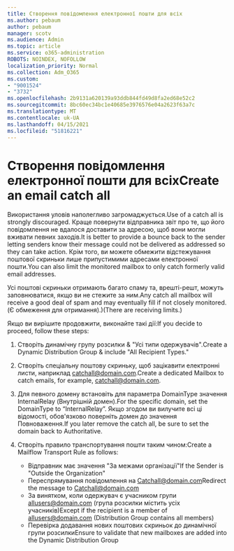 ```yaml
---
title: Створення повідомлення електронної пошти для всіх
ms.author: pebaum
author: pebaum
manager: scotv
ms.audience: Admin
ms.topic: article
ms.service: o365-administration
ROBOTS: NOINDEX, NOFOLLOW
localization_priority: Normal
ms.collection: Adm_O365
ms.custom:
- "9001524"
- "3732"
ms.openlocfilehash: 2b9131a620139a93ddb844fd49d8fa2ed68e52c2
ms.sourcegitcommit: 8bc60ec34bc1e40685e3976576e04a2623f63a7c
ms.translationtype: MT
ms.contentlocale: uk-UA
ms.lasthandoff: 04/15/2021
ms.locfileid: "51816221"
---
```

# <a name="create-an-email-catch-all"></a><span data-ttu-id="d0746-102">Створення повідомлення електронної пошти для всіх</span><span class="sxs-lookup"><span data-stu-id="d0746-102">Create an email catch all</span></span>

<span data-ttu-id="d0746-103">Використання уловів наполегливо загромаджується.</span><span class="sxs-lookup"><span data-stu-id="d0746-103">Use of a catch all is strongly discouraged.</span></span> <span data-ttu-id="d0746-104">Краще повернути відправника звіт про те, що його повідомлення не вдалося доставити за адресою, щоб вони могли вживати певних заходів.</span><span class="sxs-lookup"><span data-stu-id="d0746-104">It is better to provide a bounce back to the sender letting senders know their message could not be delivered as addressed so they can take action.</span></span> <span data-ttu-id="d0746-105">Крім того, ви можете обмежити відстежування поштової скриньки лише припустимими адресами електронної пошти.</span><span class="sxs-lookup"><span data-stu-id="d0746-105">You can also limit the monitored mailbox to only catch formerly valid email addresses.</span></span> 

<span data-ttu-id="d0746-106">Усі поштові скриньки отримають багато спаму та, врешті-решт, можуть заповнюватися, якщо ви не стежите за ним.</span><span class="sxs-lookup"><span data-stu-id="d0746-106">Any catch all mailbox will receive a good deal of spam and may eventually fill if not closely monitored.</span></span> <span data-ttu-id="d0746-107">(Є обмеження для отримання).)</span><span class="sxs-lookup"><span data-stu-id="d0746-107">(There are receiving limits.)</span></span> 

<span data-ttu-id="d0746-108">Якщо ви вирішите продовжити, виконайте такі дії:</span><span class="sxs-lookup"><span data-stu-id="d0746-108">If you decide to proceed, follow these steps:</span></span>

1. <span data-ttu-id="d0746-109">Створіть динамічну групу розсилки & "Усі типи одержувачів".</span><span class="sxs-lookup"><span data-stu-id="d0746-109">Create a Dynamic Distribution Group & include "All Recipient Types."</span></span>

2. <span data-ttu-id="d0746-110">Створіть спеціальну поштову скриньку, щоб зацікавити електронні листи, наприклад catchall@domain.com.</span><span class="sxs-lookup"><span data-stu-id="d0746-110">Create a dedicated Mailbox to catch emails, for example, catchall@domain.com.</span></span>

3. <span data-ttu-id="d0746-111">Для певного домену встановіть для параметра DomainType значення InternalRelay (Внутрішній домен).</span><span class="sxs-lookup"><span data-stu-id="d0746-111">For the specific domain, set the DomainType to “InternalRelay”.</span></span> <span data-ttu-id="d0746-112">Якщо згодом ви вилучите всі ці відомості, обов'язково поверніть домен до значення Повноваження.</span><span class="sxs-lookup"><span data-stu-id="d0746-112">If you later remove the catch all, be sure to set the domain back to Authoritative.</span></span>

4. <span data-ttu-id="d0746-113">Створіть правило транспортування пошти таким чином:</span><span class="sxs-lookup"><span data-stu-id="d0746-113">Create a Mailflow Transport Rule as follows:</span></span>

    - <span data-ttu-id="d0746-114">Відправник має значення "За межами організації"</span><span class="sxs-lookup"><span data-stu-id="d0746-114">If the Sender is "Outside the Organization"</span></span>
    - <span data-ttu-id="d0746-115">Переспрямування повідомлення на Catchall@domain.com</span><span class="sxs-lookup"><span data-stu-id="d0746-115">Redirect the message to Catchall@domain.com</span></span>
    - <span data-ttu-id="d0746-116">За винятком, коли одержувач є учасником групи allusers@domain.com (група розсилки містить усіх учасників)</span><span class="sxs-lookup"><span data-stu-id="d0746-116">Except if the recipient is a member of allusers@domain.com (Distribution Group contains all members)</span></span>
    - <span data-ttu-id="d0746-117">Перевірка додавання нових поштових скриньок до динамічної групи розсилки</span><span class="sxs-lookup"><span data-stu-id="d0746-117">Ensure to validate that new mailboxes are added into the Dynamic Distribution Group</span></span>
